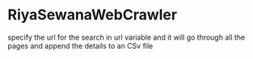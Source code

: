 # RiyaSewanaWebCrawler

specify the url for the search in url variable and it will go through all the pages and append the details to an CSv file
